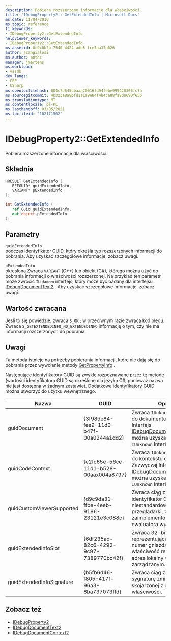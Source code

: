 ```yaml
---
description: Pobiera rozszerzone informacje dla właściwości.
title: 'IDebugProperty2:: GetExtendedInfo | Microsoft Docs'
ms.date: 11/04/2016
ms.topic: reference
f1_keywords:
- IDebugProperty2::GetExtendedInfo
helpviewer_keywords:
- IDebugProperty2::GetExtendedInfo
ms.assetid: 0c9c0b2b-7540-4424-adb5-fce7aa37a026
author: acangialosi
ms.author: anthc
manager: jmartens
ms.workload:
- vssdk
dev_langs:
- CPP
- CSharp
ms.openlocfilehash: 004c7d545dbaaa20016fd94febe999420305fc7a
ms.sourcegitcommit: 4b323a8a8bfd1a1a9e84f4b4ca88fa8da690f656
ms.translationtype: MT
ms.contentlocale: pl-PL
ms.lasthandoff: 03/05/2021
ms.locfileid: "102171502"
---
```

# <a name="idebugproperty2getextendedinfo"></a>IDebugProperty2::GetExtendedInfo
Pobiera rozszerzone informacje dla właściwości.

## <a name="syntax"></a>Składnia

```cpp
HRESULT GetExtendedInfo ( 
   REFGUID* guidExtendedInfo,
   VARIANT* pExtendedInfo
);
```

```csharp
int GetExtendedInfo ( 
   ref Guid guidExtendedInfo,
   out object pExtendedInfo
);
```

## <a name="parameters"></a>Parametry
`guidExtendedInfo`\
podczas Identyfikator GUID, który określa typ rozszerzonych informacji do pobrania. Aby uzyskać szczegółowe informacje, zobacz uwagi.

`pExtendedInfo`\
określoną Zwraca `VARIANT` (C++) lub obiekt (C#), którego można użyć do pobrania informacji o właściwości rozszerzonej. Na przykład ten parametr może zwrócić `IUnknown` interfejs, który może być badany dla interfejsu [IDebugDocumentText2](../../../extensibility/debugger/reference/idebugdocumenttext2.md) . Aby uzyskać szczegółowe informacje, zobacz uwagi.

## <a name="return-value"></a>Wartość zwracana
 Jeśli to się powiedzie, zwraca `S_OK` ; w przeciwnym razie zwraca kod błędu. Zwraca `S_GETEXTENDEDINFO_NO_EXTENDEDINFO` informację o tym, czy nie ma informacji rozszerzonych do pobrania.

## <a name="remarks"></a>Uwagi
 Ta metoda istnieje na potrzeby pobierania informacji, które nie dają się do pobrania przez wywołanie metody [GetPropertyInfo](../../../extensibility/debugger/reference/idebugproperty2-getpropertyinfo.md) .

 Następujące identyfikatory GUID są zwykle rozpoznawane przez tę metodę (wartości identyfikatora GUID są określone dla języka C#, ponieważ nazwa nie jest dostępna w żadnym zestawie). Dodatkowe identyfikatory GUID można utworzyć do użytku wewnętrznego.

|Nazwa|GUID|Opis|
|----------|----------|-----------------|
|guidDocument|{3f98de84-fee9-11d0-b47f-00a0244a1dd2}|Zwraca `IUnknown` interfejs do dokumentu. Zazwyczaj Interfejs [IDebugDocumentText2](../../../extensibility/debugger/reference/idebugdocumenttext2.md) można uzyskać z tego `IUnknown` interfejsu.|
|guidCodeContext|{e2fc65e-56ce-11d1-b528-00aax004a8797}|Zwraca `IUnknown` interfejs do kontekstu dokumentu. Zazwyczaj Interfejs [IDebugDocumentContext2](../../../extensibility/debugger/reference/idebugdocumentcontext2.md) można uzyskać z tego `IUnknown` interfejsu.|
|guidCustomViewerSupported|{d9c9da31-ffbe-4eeb-9186-23121e3c088c}|Zwraca ciąg zawierający identyfikator CLSID niestandardowej przeglądarki, zazwyczaj zaimplementowany przez ewaluatora wyrażeń.|
|guidExtendedInfoSlot|{6df235ad-82c6-4292-9c97-7389770bc42f}|Zwraca 32-bitową liczbę reprezentującą żądany numer gniazda, jeśli ta właściwość reprezentuje adres lokalny w kodzie zarządzanym.|
|guidExtendedInfoSignature|{b5fb6d46-f805-417f-96a3-8ba737073ffd}|Zwraca ciąg zawierający sygnaturę zmiennej skojarzonej z obiektem właściwości.|

## <a name="see-also"></a>Zobacz też
- [IDebugProperty2](../../../extensibility/debugger/reference/idebugproperty2.md)
- [IDebugDocumentText2](../../../extensibility/debugger/reference/idebugdocumenttext2.md)
- [IDebugDocumentContext2](../../../extensibility/debugger/reference/idebugdocumentcontext2.md)
